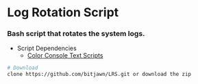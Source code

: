 # Log Rotation Script
<h3>Bash script that rotates the system logs.</h3>

<ul>
	<li>
		Script Dependencies
		<ul>
			<li>
				<a href="https://github.com/bitjawn/Colors">Color Console Text Scripts</a>
			</li>
		</ul>
	</li>
</ul>

```bash
# Download
clone https://github.com/bitjawn/LRS.git or download the zip

```
